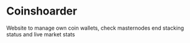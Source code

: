 # Coinshoarder
Website to manage own coin wallets, check masternodes end stacking status and live market stats
